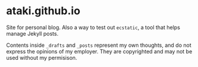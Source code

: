 # ataki.github.io

Site for personal blog. Also a way to test out `ecstatic`, a tool that helps manage Jekyll posts.

Contents inside `_drafts` and `_posts` represent my own thoughts, and do not express the opinions of my employer. 
They are copyrighted and may not be used without my permisison.
